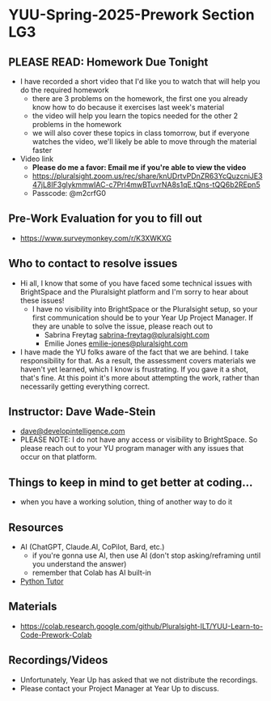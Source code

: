# YUU-Spring-2025-Prework Section LG3

## PLEASE READ: Homework Due Tonight
* I have recorded a short video that I'd like you to watch that will help you do the required homework
  * there are 3 problems on the homework, the first one you already know how to do because it exercises last week's material
  * the video will help you learn the topics needed for the other 2 problems in the homework
  * we will also cover these topics in class tomorrow, but if everyone watches the video, we'll likely be able to move through the material faster
* Video link
  * __Please do me a favor: Email me if you're able to view the video__
  * https://pluralsight.zoom.us/rec/share/knUDrtvPDnZR63YcQuzcniJE347jL8IF3glykmmwIAC-c7Prl4mwBTuvrNA8s1qE.tQns-tQQ6b2REpn5 
  * Passcode: @m2crfG0

## Pre-Work Evaluation for you to fill out
* https://www.surveymonkey.com/r/K3XWKXG

## Who to contact to resolve issues
* Hi all, I know that some of you have faced some technical issues with BrightSpace and the Pluralsight platform and I'm sorry to hear about these issues!
   * I have no visibility into BrightSpace or the Pluralsight setup, so your first communication should be to your Year Up Project Manager. If they are unable to solve the issue, please reach out to
      * Sabrina Freytag  sabrina-freytag@pluralsight.com
      * Emilie Jones     emilie-jones@pluralsight.com
* I have made the YU folks aware of the fact that we are behind. I take responsibility for that. As a result, the assessment covers materials we haven't yet learned, which I know is frustrating. If you gave it a shot, that's fine. At this point it's more about attempting the work, rather than necessarily getting everything correct. 

## Instructor: Dave Wade-Stein
* dave@developintelligence.com
* PLEASE NOTE: I do not have any access or visibility to BrightSpace. So please reach out to your YU program manager with any issues that occur on that platform.


## Things to keep in mind to get better at coding...
* when you have a working solution, thing of another way to do it

## Resources
* AI (ChatGPT, Claude.AI, CoPilot, Bard, etc.)
  * if you're gonna use AI, then use AI (don't stop asking/reframing until you understand the answer)
  * remember that Colab has AI built-in
* [Python Tutor](https://pythontutor.com/)

## Materials
* https://colab.research.google.com/github/Pluralsight-ILT/YUU-Learn-to-Code-Prework-Colab

## Recordings/Videos
* Unfortunately, Year Up has asked that we not distribute the recordings.
* Please contact your Project Manager at Year Up to discuss.

